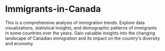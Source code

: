 # Immigrants-in-Canada
This is a comprehensive analysis of immigration trends. Explore data visualizations, statistical insights, and demographic patterns of immigrants in some countries over the years. Gain valuable insights into the changing landscape of Canadian immigration and its impact on the country's diversity and economy. 
